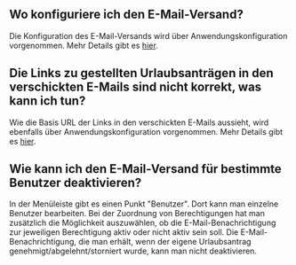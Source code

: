 ## Wo konfiguriere ich den E-Mail-Versand?

Die Konfiguration des E-Mail-Versands wird über Anwendungskonfiguration vorgenommen. Mehr Details gibt es [hier](https://github.com/synyx/urlaubsverwaltung#e-mail-server-konfigurieren).

## Die Links zu gestellten Urlaubsanträgen in den verschickten E-Mails sind nicht korrekt, was kann ich tun?

Wie die Basis URL der Links in den verschickten E-Mails aussieht, wird ebenfalls
über Anwendungskonfiguration vorgenommen. Mehr Details gibt es [hier](https://github.com/synyx/urlaubsverwaltung#e-mail-server-konfigurieren).

## Wie kann ich den E-Mail-Versand für bestimmte Benutzer deaktivieren?

In der Menüleiste gibt es einen Punkt "Benutzer". Dort kann man einzelne
Benutzer bearbeiten. Bei der Zuordnung von Berechtigungen hat man zusätzlich
die Möglichkeit auszuwählen, ob die E-Mail-Benachrichtigung zur jeweiligen
Berechtigung aktiv oder nicht aktiv sein soll. Die E-Mail-Benachrichtigung, die
man erhält, wenn der eigene Urlaubsantrag genehmigt/abgelehnt/storniert wurde,
kann man nicht deaktivieren.